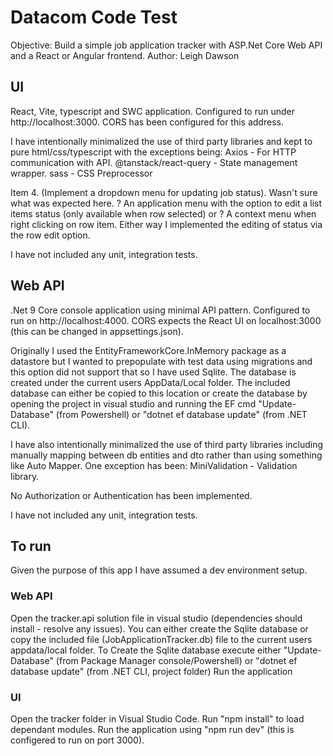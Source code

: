 # Datacom Code Test
Objective: Build a simple job application tracker with ASP.Net Core Web API and a React or Angular frontend.
Author: Leigh Dawson

## UI
React, Vite, typescript and SWC application.
Configured to run under http://localhost:3000. CORS has been configured for this address.

I have intentionally minimalized the use of third party libraries and kept to pure html/css/typescript with the exceptions being:
  Axios - For HTTP communication with API.
  @tanstack/react-query - State management wrapper.
  sass - CSS Preprocessor

Item 4. (Implement a dropdown menu for updating job status). Wasn't sure what was expected here. 
  ? An application menu with the option to edit a list items status (only available when row selected) or
  ? A context menu when right clicking on row item.
Either way I implemented the editing of status via the row edit option.

I have not included any unit, integration tests.


## Web API
.Net 9 Core console application using minimal API pattern.
Configured to run on http://localhost:4000. CORS expects the React UI on localhost:3000 (this can be changed in appsettings.json).

Originally I used the EntityFrameworkCore.InMemory package as a datastore but I wanted to prepopulate with test data using
migrations and this option did not support that so I have used Sqlite. The database is created under the current users AppData/Local
folder. The included database can either be copied to this location or create the database by opening the project in visual studio
and running the EF cmd "Update-Database" (from Powershell) or "dotnet ef database update" (from .NET CLI).

I have also intentionally minimalized the use of third party libraries including manually mapping between db entities and dto rather than using something like Auto Mapper. One exception has been:
  MiniValidation - Validation library.

No Authorization or Authentication has been implemented.

I have not included any unit, integration tests.

## To run
Given the purpose of this app I have assumed a dev environment setup.

### Web API
Open the tracker.api solution file in visual studio (dependencies should install - resolve any issues).
You can either create the Sqlite database or copy the included file (JobApplicationTracker.db) file to the current users appdata/local folder.
To Create the Sqlite database execute either "Update-Database" (from Package Manager console/Powershell) or "dotnet ef database update" (from .NET CLI, project folder)
Run the application

### UI
Open the tracker folder in Visual Studio Code.
Run "npm install" to load dependant modules.
Run the application using "npm run dev" (this is configered to run on port 3000).